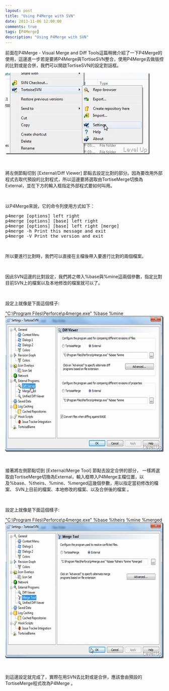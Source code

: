 ```yaml
---
layout: post
title: "Using P4Merge with SVN"
date: 2013-11-06 12:00:00
comments: true
tags: [P4Merge]
description: "Using P4Merge with SVN"
---
```

<p>
	前面在P4Merge - Visual Merge and Diff Tools這篇稍微介紹了一下P4Merge的使用，這邊進一步若是要將P4Merge與TortiseSVN整合，使用P4Merge去做版控的比對或是合併，我們可以開啟TortiseSVN的設定對話框。</p>
<p>
	<img alt="ScreenClip.2" border="0" height="260" src="\images\posts\5b03aeb5-cf0a-49ea-9527-9a5aa9aca58a\ScreenClip.2_thumb.jpg" style="border-top: 0px; border-right: 0px; border-bottom: 0px; border-left: 0px" width="460" /></p>
<p>
	 </p>
<p>
	將左側節點切到 [External/Diff Viewer] 節點去設定比對的部分。因為要改用外部程式去取代預設的比對程式，所以這邊要將選取由TortiseMerge切換為External，並在下方的輸入框指定外部程式要如何叫用。</p>
<p>
	 </p>
<p>
	以P4Merge來說，它的命令列使用方式如下：</p>
<div class="wlWriterSmartContent" id="scid:812469c5-0cb0-4c63-8c15-c81123a09de7:1fc06df0-01fc-4513-b42b-046557cf537e" style="float: none; padding-bottom: 0px; padding-top: 0px; padding-left: 0px; margin: 0px; display: inline; padding-right: 0px">
	<pre class="xml" name="code">
p4merge [options] left right
p4merge [options] [base] left right
p4merge [options] [base] left right [merge]
p4merge -h Print this message and exit
p4merge -V Print the version and exit </pre>
</div>
<p>
	 </p>
<p>
	所以要進行比對時，我們可以直接在主檔後帶入要進行比對的兩個檔案。</p>
<p>
	 </p>
<p>
	因此SVN這邊的比對設定，我們將之帶入%base與%mine這兩個參數，指定比對目前SVN上的檔案以及本地修改的檔案就可以了。</p>
<p>
	 </p>
<p>
	設定上就像是下面這個樣子:</p>
    "C:\Program Files\Perforce\p4merge.exe" %base %mine 
	<img alt="ScreenClip" border="0" height="432" src="\images\posts\5b03aeb5-cf0a-49ea-9527-9a5aa9aca58a\ScreenClip_thumb.jpg" style="border-top: 0px; border-right: 0px; border-bottom: 0px; border-left: 0px" width="644" /></p>
<p>
	 </p>
<p>
	接著將左側節點切到 [External/Merge Tool] 節點去設定合併的部分， 一樣將選取由TortiseMerge切換為External，輸入框帶入P4Merge主檔位置，以及%base、%theirs、%mine、%merged這幾個參數，用以指定當初修改的檔案、 SVN上目前的檔案、本地修改的檔案、以及合併後的檔案 。</p>
<p>
	 </p>
<p>
	設定上就像是下面這個樣子:</p>
    "C:\Program Files\Perforce\p4merge.exe" %base %theirs %mine %merged
	<img alt="ScreenClip.3" border="0" height="432" src="\images\posts\5b03aeb5-cf0a-49ea-9527-9a5aa9aca58a\ScreenClip.3_thumb.jpg" style="border-top: 0px; border-right: 0px; border-bottom: 0px; border-left: 0px" width="644" /></p>
<p>
	 </p>
<p>
	到這邊設定就完成了，實際在用SVN去比對或是合併，應該會由預設的TortiseMerge程式改為P4Merge 。</p>
